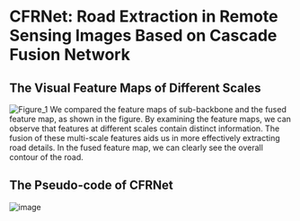 # CFRNet: Road Extraction in Remote Sensing Images Based on Cascade Fusion Network
## The Visual Feature Maps of Different Scales
![Figure_1](https://github.com/XYQ1517/CFRNet/assets/104625070/d0935814-5197-4494-bb58-6c5a3c4dbdc4)
We compared the feature maps of sub-backbone and the fused feature map, 
as shown in the figure. By examining the feature maps, we can observe that 
features at different scales contain distinct information. The fusion of 
these multi-scale features aids us in more effectively extracting road details. 
In the fused feature map, we can clearly see the overall contour of the road.


## The Pseudo-code of CFRNet

![image](https://github.com/XYQ1517/CFRNet/assets/104625070/2c3a905a-3f2d-40c4-878c-6a9a1befdc74)


